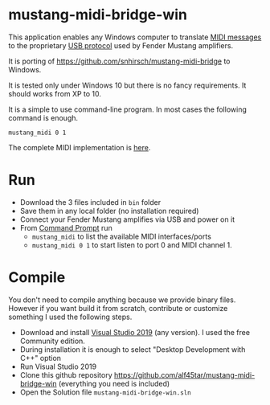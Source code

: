 # mustang-midi-bridge-win

This application enables any Windows computer to translate [MIDI messages](/doc/MIDX20_Midi_Spec.pdf) to the proprietary [USB protocol](/doc/fender_mustang_protocol.txt) used by Fender Mustang amplifiers.

It is porting of https://github.com/snhirsch/mustang-midi-bridge to Windows.

It is tested only under Windows 10 but there is no fancy requirements. It should works from XP to 10.

It is a simple to use command-line program. In most cases the following command is enough.

<code>mustang_midi 0 1</code>

The complete MIDI implementation is [here](/doc/MIDX20_Midi_Spec.pdf).

# Run

- Download the 3 files included in <code>bin</code> folder
- Save them in any local folder (no installation required)
- Connect your Fender Mustang amplifies via USB and power on it
- From [Command Prompt](https://www.howtogeek.com/235101/10-ways-to-open-the-command-prompt-in-windows-10/) run
  - <code>mustang_midi</code> to list the available MIDI interfaces/ports
  - <code>mustang_midi 0 1</code> to start listen to port 0 and MIDI channel 1.


# Compile

You don't need to compile anything because we provide binary files. However if you want build it from scratch, contribute or customize something I used the following steps.

  - Download and install [Visual Studio 2019](https://visualstudio.microsoft.com/en/vs/) (any version). I used the free Community edition.
  - During installation it is enough to select "Desktop Development with C++" option
  - Run Visual Studio 2019
  - Clone this github repository https://github.com/alf45tar/mustang-midi-bridge-win (everything you need is included)
  - Open the Solution file <code>mustang-midi-bridge-win.sln</code>

